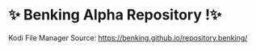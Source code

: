 # ✨ Benking Alpha Repository !✨ 

Kodi File Manager Source:
https://benking.github.io/repository.benking/

